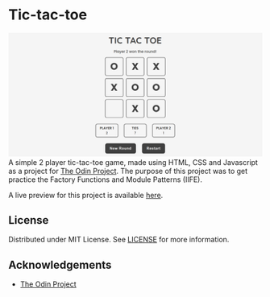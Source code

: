 # Tic-tac-toe

![preview](./preview.png)
A simple 2 player tic-tac-toe game, made using HTML, CSS and Javascript as a project for [The Odin Project](https://www.theodinproject.com/). The purpose of this project was to get practice the Factory Functions and Module Patterns (IIFE).

A live preview for this project is available [here](https://sh4dman23.github.io/tic-tac-toe).

## License
Distributed under MIT License. See [LICENSE](./LICENSE) for more information.

## Acknowledgements
- [The Odin Project](https://www.theodinproject.com)